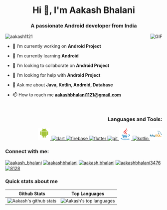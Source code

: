 <h1 align="center">Hi 👋, I'm Aakash Bhalani</h1>
<h3 align="center">A passionate Android developer from India</h3>

<img align="right" alt="GIF" src="https://tenor.com/bzHJ5.gif" />
<p align="left"> <img src="https://komarev.com/ghpvc/?username=aakash1121&label=Profile%20views&color=0e75b6&style=flat-square" alt="aakash1121" /> </p>

- 🔭 I’m currently working on **Android Project**

- 🌱 I’m currently learning **Android**

- 👯 I’m looking to collaborate on **Android Project**

- 🤝 I’m looking for help with **Android Project**

- 💬 Ask me about **Java, Kotlin, Android, Database**

- 📫 How to reach me **aakashbhalani1121@gmail.com**

<br>

<h3 align="right">Languages and Tools:</h3>
<p align="right"> <a href="https://developer.android.com" target="_blank" rel="noreferrer"> <img src="https://raw.githubusercontent.com/devicons/devicon/master/icons/android/android-original-wordmark.svg" alt="android" width="40" height="40"/> </a> <a href="https://dart.dev" target="_blank" rel="noreferrer"> <img src="https://www.vectorlogo.zone/logos/dartlang/dartlang-icon.svg" alt="dart" width="40" height="40"/> </a> <a href="https://firebase.google.com/" target="_blank" rel="noreferrer"> <img src="https://www.vectorlogo.zone/logos/firebase/firebase-icon.svg" alt="firebase" width="40" height="40"/> </a> <a href="https://flutter.dev" target="_blank" rel="noreferrer"> <img src="https://www.vectorlogo.zone/logos/flutterio/flutterio-icon.svg" alt="flutter" width="40" height="40"/> </a> <a href="https://git-scm.com/" target="_blank" rel="noreferrer"> <img src="https://www.vectorlogo.zone/logos/git-scm/git-scm-icon.svg" alt="git" width="40" height="40"/> </a> <a href="https://www.java.com" target="_blank" rel="noreferrer"> <img src="https://raw.githubusercontent.com/devicons/devicon/master/icons/java/java-original.svg" alt="java" width="40" height="40"/> </a> <a href="https://kotlinlang.org" target="_blank" rel="noreferrer"> <img src="https://www.vectorlogo.zone/logos/kotlinlang/kotlinlang-icon.svg" alt="kotlin" width="40" height="40"/> </a> <a href="https://www.mysql.com/" target="_blank" rel="noreferrer"> <img src="https://raw.githubusercontent.com/devicons/devicon/master/icons/mysql/mysql-original-wordmark.svg" alt="mysql" width="40" height="40"/> </a> </p>

<h3 align="left">Connect with me:</h3>
<p align="left">
<a href="https://twitter.com/aakash_bhalani" target="blank"><img align="center" src="https://raw.githubusercontent.com/rahuldkjain/github-profile-readme-generator/master/src/images/icons/Social/twitter.svg" alt="aakash_bhalani" height="30" width="40" /></a>
<a href="https://linkedin.com/in/aakashbhalani" target="blank"><img align="center" src="https://raw.githubusercontent.com/rahuldkjain/github-profile-readme-generator/master/src/images/icons/Social/linked-in-alt.svg" alt="aakashbhalani" height="30" width="40" /></a>
<a href="https://instagram.com/aakash.bhalani" target="blank"><img align="center" src="https://raw.githubusercontent.com/rahuldkjain/github-profile-readme-generator/master/src/images/icons/Social/instagram.svg" alt="aakash.bhalani" height="30" width="40" /></a>
<a href="https://www.leetcode.com/aakashbhalani3476" target="blank"><img align="center" src="https://raw.githubusercontent.com/rahuldkjain/github-profile-readme-generator/master/src/images/icons/Social/leet-code.svg" alt="aakashbhalani3476" height="30" width="40" /></a>
<a href="https://discord.gg/8128" target="blank"><img align="center" src="https://raw.githubusercontent.com/rahuldkjain/github-profile-readme-generator/master/src/images/icons/Social/discord.svg" alt="8128" height="30" width="40" /></a>
</p>



### Quick stats about me
| Github Stats | Top Languages |
| --- | --- |
| ![Aakash's github stats](https://github-readme-stats.vercel.app/api?username=Aakash1121&show_icons=true&theme=radical) | ![Aakash's top languages](https://github-readme-stats.vercel.app/api/top-langs/?username=Aakash1121&show_icons=true&theme=radical) |


